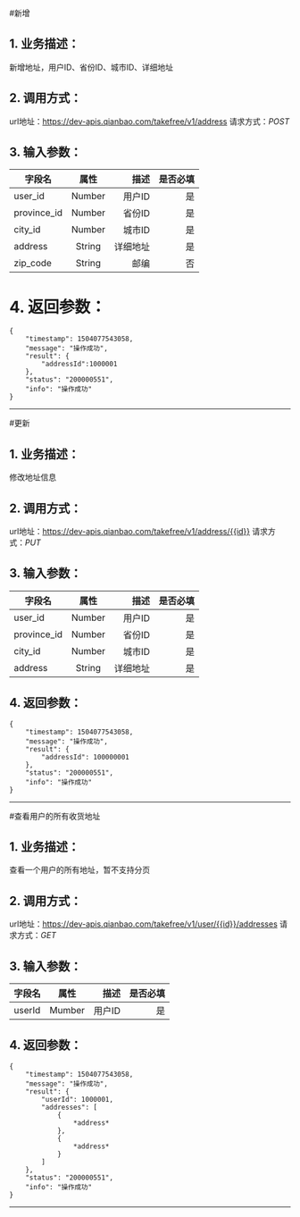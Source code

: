 #新增
## 1. 业务描述：
新增地址，用户ID、省份ID、城市ID、详细地址

## 2. 调用方式：
url地址：https://dev-apis.qianbao.com/takefree/v1/address
请求方式：*POST*

## 3. 输入参数：
|字段名|属性|描述|是否必填|
|---------|:------:|------:|------------:|
|user_id|Number|用户ID|是|
|province_id|Number|省份ID|是|
|city_id|Number|城市ID|是|
|address|String|详细地址|是|
|zip_code|String|邮编|否|

# 4. 返回参数：
```
{
    "timestamp": 1504077543058,
    "message": "操作成功",
    "result": {
        "addressId":1000001
    },
    "status": "200000551",
    "info": "操作成功"
}
```
***

#更新
## 1. 业务描述：
修改地址信息

## 2. 调用方式：
url地址：https://dev-apis.qianbao.com/takefree/v1/address/{{id}}
请求方式：*PUT*

## 3. 输入参数：
|字段名|属性|描述|是否必填|
|---------|:------:|------:|------------:|
|user_id|Number|用户ID|是|
|province_id|Number|省份ID|是|
|city_id|Number|城市ID|是|
|address|String|详细地址|是|

## 4. 返回参数：
```
{
    "timestamp": 1504077543058,
    "message": "操作成功",
    "result": {
        "addressId": 100000001
    },
    "status": "200000551",
    "info": "操作成功"
}
```
***

#查看用户的所有收货地址
## 1. 业务描述：
查看一个用户的所有地址，暂不支持分页

## 2. 调用方式：
url地址：https://dev-apis.qianbao.com/takefree/v1/user/{{id}}/addresses
请求方式：*GET*

## 3. 输入参数：
|字段名|属性|描述|是否必填|
|---------|:------:|------:|------------:|
|userId|Mumber|用户ID|是|

## 4. 返回参数：
```
{
    "timestamp": 1504077543058,
    "message": "操作成功",
    "result": {
        "userId": 1000001,
        "addresses": [
            {
                *address*
            },
            {
                *address*
            }
        ]
    },
    "status": "200000551",
    "info": "操作成功"
}
```
***